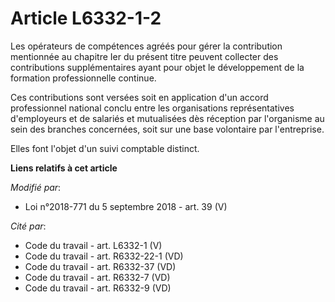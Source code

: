 # Article L6332-1-2

Les opérateurs de compétences agréés pour gérer la contribution mentionnée au chapitre Ier du présent titre peuvent collecter
des contributions supplémentaires ayant pour objet le développement de la formation professionnelle continue.

Ces contributions sont versées soit en application d'un accord professionnel national conclu entre les organisations
représentatives d'employeurs et de salariés et mutualisées dès réception par l'organisme au sein des branches concernées,
soit sur une base volontaire par l'entreprise.

Elles font l'objet d'un suivi comptable distinct.

**Liens relatifs à cet article**

_Modifié par_:

  - Loi n°2018-771 du 5 septembre 2018 - art. 39 (V)

_Cité par_:

  - Code du travail - art. L6332-1 (V)
  - Code du travail - art. R6332-22-1 (VD)
  - Code du travail - art. R6332-37 (VD)
  - Code du travail - art. R6332-7 (VD)
  - Code du travail - art. R6332-9 (VD)
